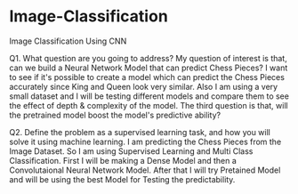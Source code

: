 # Image-Classification
Image Classification Using CNN


Q1. What question are you going to address?
My question of interest is that, can we build a Neural Network Model that can predict Chess Pieces? I want to see if it's possible to create a model which can predict the Chess Pieces accurately since King and Queen look very similar. Also I am using a very small dataset and I will be testing different models and compare them to see the effect of depth & complexity of the model. The third question is that, will the pretrained model boost the model's predictive ability?

Q2. Define the problem as a supervised learning task, and how you will solve it using machine learning.
I am predicting the Chess Pieces from the Image Dataset. So I am using Supervised Learning and Multi Class Classification. First I will be making a Dense Model and then a Convolutaional Neural Network Model. After that I will try Pretained Model and will be using the best Model for Testing the predictability.
